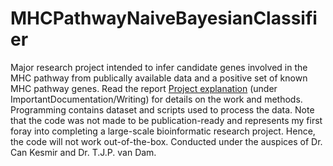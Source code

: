 # MHCPathwayNaiveBayesianClassifier
Major research project intended to infer candidate genes involved in the MHC pathway from publically available data and a positive set of known MHC pathway genes.
Read the report [Project explanation](/)  (under ImportantDocumentation/Writing) for details on the work and methods. Programming contains dataset and scripts used to process the data. Note that the code was not made to be publication-ready and represents my first foray into completing a large-scale bioinformatic research project. Hence, the code will not work out-of-the-box. Conducted under the auspices of Dr. Can Kesmir and Dr. T.J.P. van Dam. 

